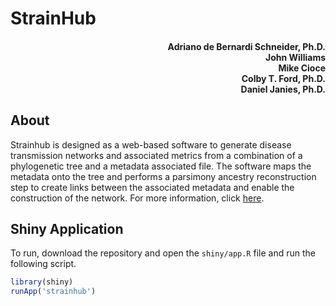 # StrainHub
<h4 align = "right">Adriano de Bernardi Schneider, Ph.D.<br> John Williams<br> Mike Cioce<br> Colby T. Ford, Ph.D.<br>Daniel Janies, Ph.D.</h3>

## About
Strainhub is designed as a web-based software to generate disease transmission networks and associated metrics from a combination of a phylogenetic tree and a metadata associated file. The software maps the metadata onto the tree and performs a parsimony ancestry reconstruction step to create links between the associated metadata and enable the construction of the network.
For more information, click [here](ABOUT.md).

## Shiny Application
To run, download the repository and open the `shiny/app.R` file and run the following script.
```r
library(shiny)
runApp('strainhub')
```
